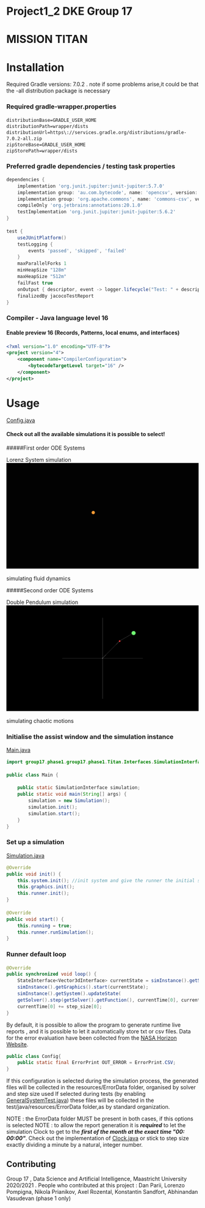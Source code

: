# Project1_2 DKE Group 17

# MISSION TITAN

# Installation

Required Gradle versions: 7.0.2 . note if some problems arise,it could be that the -all distribution package is
necessary

### Required gradle-wrapper.properties

```properties
distributionBase=GRADLE_USER_HOME
distributionPath=wrapper/dists
distributionUrl=https\://services.gradle.org/distributions/gradle-7.0.2-all.zip
zipStoreBase=GRADLE_USER_HOME
zipStorePath=wrapper/dists
```

### Preferred gradle dependencies / testing task properties

```groovy
dependencies {
    implementation 'org.junit.jupiter:junit-jupiter:5.7.0'
    implementation group: 'au.com.bytecode', name: 'opencsv', version: '2.4'
    implementation group: 'org.apache.commons', name: 'commons-csv', version: '1.8'
    compileOnly 'org.jetbrains:annotations:20.1.0'
    testImplementation 'org.junit.jupiter:junit-jupiter:5.6.2'
}

test {
    useJUnitPlatform()
    testLogging {
        events 'passed', 'skipped', 'failed'
    }
    maxParallelForks 1
    minHeapSize "128m"
    maxHeapSize "512m"
    failFast true
    onOutput { descriptor, event -> logger.lifecycle("Test: " + descriptor + " \noutput: " + event.message )}
    finalizedBy jacocoTestReport
}

```

### Compiler - Java language level 16 
#### Enable preview 16 (Records, Patterns, local enums, and interfaces)


```xml
<?xml version="1.0" encoding="UTF-8"?>
<project version="4">
    <component name="CompilerConfiguration">
        <bytecodeTargetLevel target="16" />
    </component>
</project>
```

# Usage

[Config.java](src/main/java/API/Config.java)

#### Check out all the available simulations it is possible to select!

#####First order ODE Systems

Lorenz System simulation ![lorenz]

[lorenz]: src/main/resources/Gifs/LorenzGif.gif

simulating fluid dynamics

#####Second order ODE Systems

Double Pendulum simulation ![pendulum]

[pendulum]: src/main/resources/Gifs/PendulumGif.gif

simulating chaotic motions







### Initialise the assist window and the simulation instance

[Main.java](src/main/java/phase3/Main.java)

```java
import group17.phase1.group17.phase1.Titan.Interfaces.SimulationInterface;

public class Main {

    public static SimulationInterface simulation;
    public static void main(String[] args) {
        simulation = new Simulation();
        simulation.init();
        simulation.start();
    }
}
```


### Set up a simulation

[Simulation.java](src/main/java/phase3/Simulation/Simulation.java)

```java
@Override 
public void init() {
    this.system.init(); //init system and give the runner the initial state ready
    this.graphics.init();
    this.runner.init();
}

@Override 
public void start() {
    this.running = true;
    this.runner.runSimulation();
}
```

### Runner default loop
```Java
@Override
public synchronized void loop() {
    StateInterface<Vector3dInterface> currentState = simInstance().getSystem().getState();
    simInstance().getGraphics().start(currentState);
    simInstance().getSystem().updateState(
    getSolver().step(getSolver().getFunction(), currentTime[0], currentState, step_size[0]));
    currentTime[0] += step_size[0];
}
```



By default, it is possible to allow the program to generate runtime live reports , and it is possible to let it
automatically store txt or csv files. Data for the error evaluation have been collected from the [NASA Horizon Website].

[Nasa Horizon Website]: <https://ssd.jpl.nasa.gov/horizons.cgi>

```java
public class Config{
    public static final ErrorPrint OUT_ERROR = ErrorPrint.CSV;
}
```

If this configuration is selected during the simulation process, the generated files will be collected in the
resources/ErrorData folder, organised by solver and step size used If selected during tests (by enabling
[GeneralSystemTest.java]) these files will be collected in the test/java/resources/ErrorData folder,as by standard
organization.

[GeneralSystemTest.java]: src/test/java/GeneralSystemTest.java

NOTE : the ErrorData folder MUST be present in both cases, if this options is selected NOTE : to allow the report
generation it is **_required_**  to let the simulation Clock to get to the **_first of the month at the exact time "00:
00:00"_**. Check out the implementation of [Clock.java](src/main/java/API/System/Clock.java) or stick to
step size exactly dividing a minute by a natural, integer number.


## Contributing

Group 17 ,
Data Science and Artificial Intelligence,
Maastricht University 2020/2021 .
People who contributed at this project :
Dan Parii, 
Lorenzo Pompigna,
Nikola Prianikov,
Axel Rozental,
Konstantin Sandfort, 
Abhinandan Vasudevan (phase 1 only)
